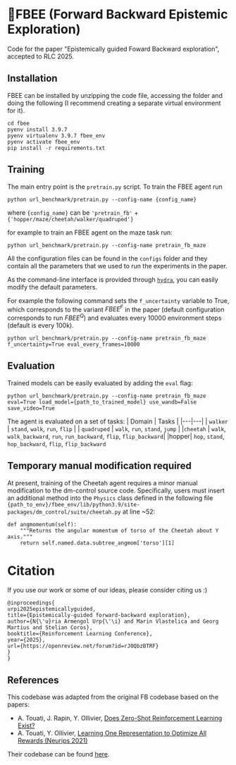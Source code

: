 # 🐝FBEE (Forward Backward Epistemic Exploration)


Code for the paper "Epistemically guided Foward Backward exploration", accepted to RLC 2025.

## Installation

FBEE can be installed by unzipping the code file, accessing the folder and doing the following (I recommend creating a separate virtual environment for it).

```
cd fbee
pyenv install 3.9.7
pyenv virtualenv 3.9.7 fbee_env
pyenv activate fbee_env
pip install -r requirements.txt 
```


## Training 
The main entry point is the `pretrain.py` script.
To train the FBEE agent run
``` 
python url_benchmark/pretrain.py --config-name {config_name}
````
where `{config_name}` can be 
`'pretrain_fb'` + `{'hopper/maze/cheetah/walker/quadruped'}`

for example to train an FBEE agent on the maze task run:

```
python url_benchmark/pretrain.py --config-name pretrain_fb_maze
```

All the configuration files can be found in the `configs` folder and they contain all the parameters that we used to run the experiments in the paper.


As the command-line interface is provided through [`hydra`](https://github.com/facebookresearch/hydra), you can easily modify the default parameters.

For example the following command sets the `f_uncertainty` variable to True, which corresponds to the variant $FBEE^F$ in the paper (default configuration corresponds to run $FBEE^Q$) and evaluates every 10000 environment steps (default is every 100k).

```
python url_benchmark/pretrain.py --config-name pretrain_fb_maze f_uncertainty=True eval_every_frames=10000
```

## Evaluation

Trained models can be easily evaluated by adding the `eval` flag:

```
python url_benchmark/pretrain.py --config-name pretrain_fb_maze eval=True load_model={path_to_trained_model} use_wandb=False save_video=True
```

The agent is evaluated on a set of tasks:
| Domain | Tasks |
|---|---|
| `walker` | `stand`, `walk`, `run`, `flip` |
| `quadruped` | `walk`, `run`, `stand`, `jump` |
|`cheetah` | `walk`, `walk_backward`, `run`, `run_backward`, `flip`, `flip_backward`|
|hopper| `hop`, `stand`, `hop_backward`, `flip`, `flip_backward`


## Temporary manual modification required
At present, training of the Cheetah agent requires a minor manual modification to the dm-control source code. Specifically, users must insert an additional method into the `Physics` class defined in the following file `{path_to_env}/fbee_env/lib/python3.9/site-packages/dm_control/suite/cheetah.py` at line ~52:

```
def angmomentum(self):
    """Returns the angular momentum of torso of the Cheetah about Y axis."""
    return self.named.data.subtree_angmom['torso'][1]
```

# Citation
If you use our work or some of our ideas, please consider citing us :)

```
@inproceedings{
urpi2025epistemicallyguided,
title={Epistemically-guided forward-backward exploration},
author={N{\'u}ria Armengol Urp{\'\i} and Marin Vlastelica and Georg Martius and Stelian Coros},
booktitle={Reinforcement Learning Conference},
year={2025},
url={https://openreview.net/forum?id=rJ0QbzBTRF}
}
}
```
## References
This codebase was adapted from the original FB codebase based on the papers:
- A. Touati, J. Rapin, Y. Ollivier, [Does Zero-Shot Reinforcement Learning Exist?](https://arxiv.org/abs/2209.14935)
- A. Touati, Y. Ollivier, [Learning One Representation to Optimize All Rewards (Neurips 2021)](https://arxiv.org/abs/2103.07945)

Their codebase can be found [here](https://github.com/facebookresearch/controllable_agent).

